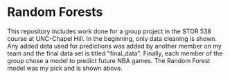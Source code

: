 # Random Forests

This repository includes work done for a group project in the STOR 538 course at UNC-Chapel Hill.
In the beginning, only data cleaning is shown. Any added data used for predictions was added by another member on my team and the final data set is titled "final_data".
Finally, each member of the group chose a model to predict future NBA games. The Random Forest model was my pick and is shown above.

